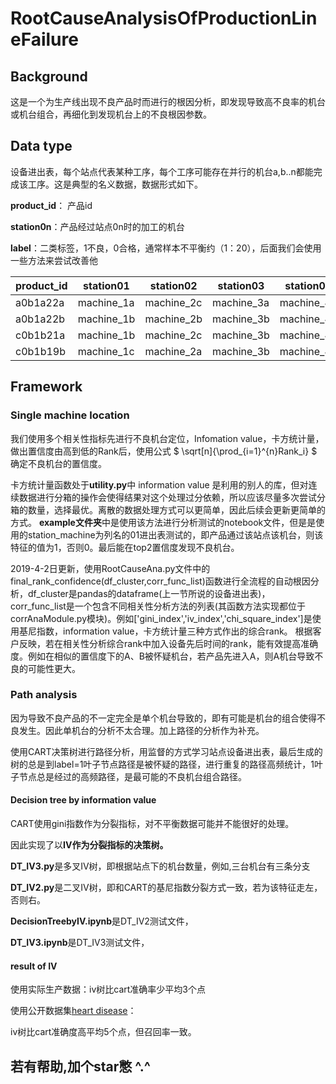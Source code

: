 # RootCauseAnalysisOfProductionLineFailure
## Background
这是一个为生产线出现不良产品时而进行的根因分析，即发现导致高不良率的机台或机台组合，再细化到发现机台上的不良根因参数。
## Data type

设备进出表，每个站点代表某种工序，每个工序可能存在并行的机台a,b..n都能完成该工序。这是典型的名义数据，数据形式如下。

**product_id**： 产品id

**station0n**：产品经过站点0n时的加工的机台

**label**：二类标签，1不良，0合格，通常样本不平衡约（1：20），后面我们会使用一些方法来尝试改善他

| product_id | station01  | station02  | station03  | station04  | label |
| ---------- | ---------- | ---------- | ---------- | ---------- | ----- |
| a0b1a22a   | machine_1a | machine_2c | machine_3a | machine_4d | 0     |
| a0b1a22b   | machine_1b | machine_2b | machine_3b | machine_4c | 1     |
| c0b1b21a   | machine_1b | machine_2c | machine_3b | machine_4d | 0     |
| c0b1b19b   | machine_1c | machine_2a | machine_3b | machine_4c | 0     |

## Framework

### Single machine location

我们使用多个相关性指标先进行不良机台定位，Infomation value，卡方统计量，做出置信度由高到低的Rank后，使用公式 $ \sqrt[n]{\prod_{i=1}^{n}Rank_i} $ 确定不良机台的置信度。

卡方统计量函数处于**utility.py**中
information value 是利用的别人的库，但对连续数据进行分箱的操作会使得结果对这个处理过分依赖，所以应该尽量多次尝试分箱的数量，选择最优。离散的数据处理方式可以更简单，因此后续会更新更简单的方式。
**example文件夹**中是使用该方法进行分析测试的notebook文件，但是是使用的station_machine为列名的01进出表测试的，即产品通过该站点该机台，则该特征的值为1，否则0。最后能在top2置信度发现不良机台。

2019-4-2日更新，使用RootCauseAna.py文件中的final_rank_confidence(df_cluster,corr_func_list)函数进行全流程的自动根因分析，df_cluster是pandas的dataframe(上一节所说的设备进出表)，corr_func_list是一个包含不同相关性分析方法的列表(其函数方法实现都位于corrAnaModule.py模块)。例如['gini_index','iv_index','chi_square_index']是使用基尼指数，information value，卡方统计量三种方式作出的综合rank。
根据客户反映，若在相关性分析综合rank中加入设备先后时间的rank，能有效提高准确度。例如在相似的置信度下的A、B被怀疑机台，若产品先进入A，则A机台导致不良的可能性更大。

### Path analysis

因为导致不良产品的不一定完全是单个机台导致的，即有可能是机台的组合使得不良发生。因此单机台的分析不太合理。加上路径的分析作为补充。

使用CART决策树进行路径分析，用监督的方式学习站点设备进出表，最后生成的树的总是到label=1叶子节点路径是被怀疑的路径，进行重复的路径高频统计，1叶子节点总是经过的高频路径，是最可能的不良机台组合路径。

#### Decision tree by information value

CART使用gini指数作为分裂指标，对不平衡数据可能并不能很好的处理。

因此实现了以**IV作为分裂指标的决策树。**

**DT_IV3.py**是多叉IV树，即根据站点下的机台数量，例如,三台机台有三条分支

**DT_IV2.py**是二叉IV树，即和CART的基尼指数分裂方式一致，若为该特征走左，否则右。

**DecisionTreebyIV.ipynb**是DT_IV2测试文件，

**DT_IV3.ipynb**是DT_IV3测试文件，

#### result of IV

使用实际生产数据：iv树比cart准确率少平均3个点

使用公开数据集[heart disease](<https://www.kaggle.com/ronitf/heart-disease-uci>)：

iv树比cart准确度高平均5个点，但召回率一致。




## 若有帮助,加个star憋 ^.^



